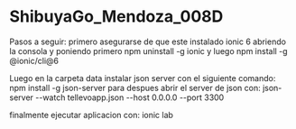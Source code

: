 # ShibuyaGo_Mendoza_008D

Pasos a seguir:
primero asegurarse de que este instalado ionic 6 abriendo la consola y poniendo primero
npm uninstall -g ionic
y luego
npm install -g @ionic/cli@6

Luego en la carpeta data instalar json server con el siguiente comando:
npm install -g json-server
para despues abrir el server de json con:
json-server --watch tellevoapp.json --host 0.0.0.0 --port 3300

finalmente ejecutar aplicacion con:
ionic lab
